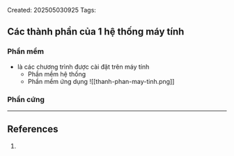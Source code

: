 Created: 202505030925
Tags: 

## Các thành phần của 1 hệ thống máy tính
### Phần mềm
- là các chương trình được cài đặt trên máy tính
	- Phần mềm hệ thống
	- Phần mềm ứng dụng
	![[thanh-phan-may-tinh.png]]

### Phần cứng


-----
## References
1.
